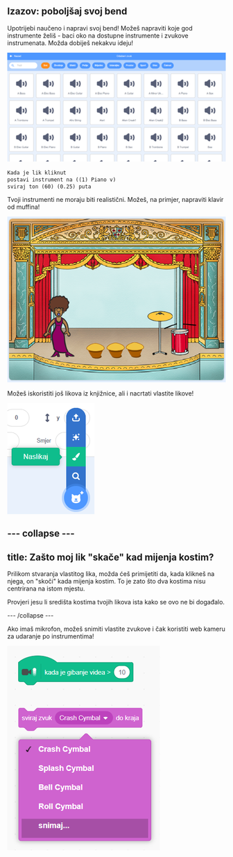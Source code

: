 ## Izazov: poboljšaj svoj bend

Upotrijebi naučeno i napravi svoj bend! Možeš napraviti koje god instrumente želiš - baci oko na dostupne instrumente i zvukove instrumenata. Možda dobiješ nekakvu ideju!

![snimka zaslona](images/band-ideas-sounds.png)

```blocks3
Kada je lik kliknut
postavi instrument na ((1) Piano v)
sviraj ton (60) (0.25) puta
```

Tvoji instrumenti ne moraju biti realistični. Možeš, na primjer, napraviti klavir od muffina!

![snimka zaslona](images/band-piano.png)

Možeš iskoristiti još likova iz knjižnice, ali i nacrtati vlastite likove!

![snimka zaslona](images/band-draw.png)

--- collapse ---
---
title: Zašto moj lik "skače" kad mijenja kostim?
---

Prilikom stvaranja vlastitog lika, možda ćeš primijetiti da, kada klikneš na njega, on "skoči" kada mijenja kostim. To je zato što dva kostima nisu centrirana na istom mjestu.

Provjeri jesu li središta kostima tvojih likova ista kako se ovo ne bi događalo.

--- /collapse ---

Ako imaš mikrofon, možeš snimiti vlastite zvukove i čak koristiti web kameru za udaranje po instrumentima!

![snimka zaslona](images/band-io.png)